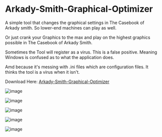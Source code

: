 # Arkady-Smith-Graphical-Optimizer
A simple tool that changes the graphical settings in The Casebook of Arkady smith. So lower-end machines can play as well.

Or just crank your Graphics to the max and play on the highest graphics possible in The Casebook of Arkady Smith.

Sometimes the Tool will register as a virus. This is a false positive. Meaning Windows is confused as to what the application does.

Amd because it's messing with .ini files which are configuration files. It thinks the tool is a virus when it isn't.

Download Here: [Arkady-Smith-Graphical-Optimizer](https://github.com/Cracko298/Arkady-Smith-Graphical-Optimizer/files/7765296/Arkady-Smith-Graphical-Optimizer.zip)

![image](https://user-images.githubusercontent.com/78656905/147157005-9d737887-40e6-41bf-b771-5d01c6b6ee9e.png)

![image](https://user-images.githubusercontent.com/78656905/147157270-59a9aa42-3954-4240-ae9a-9c54a1f6b54f.png)

![image](https://user-images.githubusercontent.com/78656905/147157347-f0e8991b-eca8-4afa-8ad3-781094ef8825.png)

![image](https://user-images.githubusercontent.com/78656905/147157400-eed20605-509b-4808-8182-6d7d89667178.png)

![image](https://user-images.githubusercontent.com/78656905/147157432-9e16e0c8-f171-474c-966b-c11fafe3808f.png)
